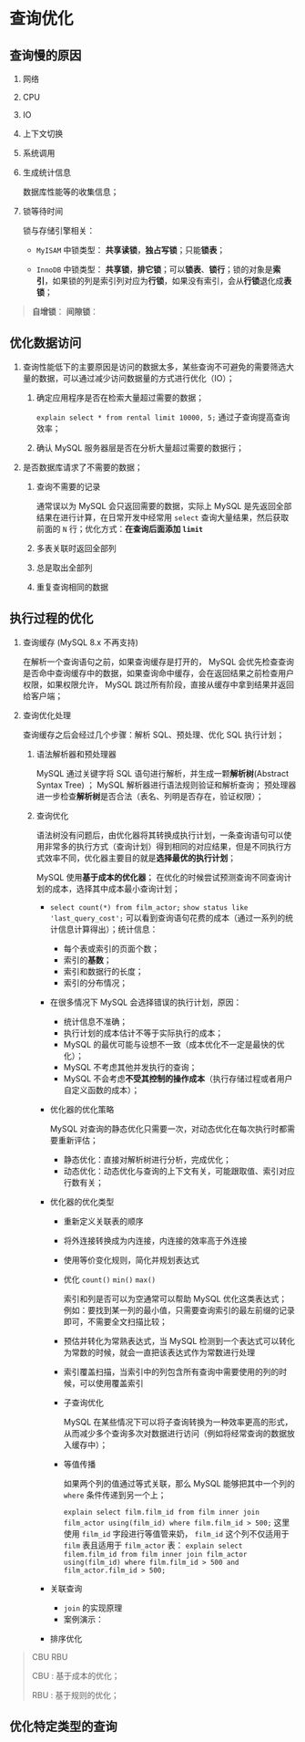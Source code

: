 # 查询优化


## 查询慢的原因


1. 网络
2. CPU
3. IO
4. 上下文切换
5. 系统调用
6. 生成统计信息

    数据库性能等的收集信息；

7. 锁等待时间

    锁与存储引擎相关：
    * `MyISAM` 中锁类型： **共享读锁**，**独占写锁**；只能**锁表**；

    * `InnoDB` 中锁类型： **共享锁**，**排它锁**；可以**锁表**、**锁行**；锁的对象是**索引**，如果锁的列是索引列对应为**行锁**，如果没有索引，会从**行锁**退化成**表锁**；

> **自增锁**：
> **间隙锁**：

## 优化数据访问


1. 查询性能低下的主要原因是访问的数据太多，某些查询不可避免的需要筛选大量的数据，可以通过减少访问数据量的方式进行优化（IO）；

    1. 确定应用程序是否在检索大量超过需要的数据；
    
        `explain select * from rental limit 10000, 5;` 通过子查询提高查询效率；
   
    2. 确认 MySQL 服务器层是否在分析大量超过需要的数据行；

2. 是否数据库请求了不需要的数据；

    1. 查询不需要的记录

        通常误以为 MySQL 会只返回需要的数据，实际上 MySQL 是先返回全部结果在进行计算，在日常开发中经常用 `select` 查询大量结果，然后获取前面的 `N` 行；优化方式：**在查询后面添加 `limit`**
   
    2. 多表关联时返回全部列
    3. 总是取出全部列
    4. 重复查询相同的数据
    

## 执行过程的优化


1. 查询缓存 (MySQL 8.x 不再支持)

    在解析一个查询语句之前，如果查询缓存是打开的， MySQL 会优先检查查询是否命中查询缓存中的数据，如果查询命中缓存，会在返回结果之前检查用户权限，如果权限允许， MySQL 跳过所有阶段，直接从缓存中拿到结果并返回给客户端；

2. 查询优化处理

    查询缓存之后会经过几个步骤：解析 SQL、预处理、优化 SQL 执行计划；

    1. 语法解析器和预处理器
   
        MySQL 通过关键字将 SQL 语句进行解析，并生成一颗**解析树**(Abstract Syntax Tree) ；
        MySQL 解析器进行语法规则验证和解析查询；
        预处理器进一步检查**解析树**是否合法（表名、列明是否存在，验证权限）；
   
    2. 查询优化
   
        语法树没有问题后，由优化器将其转换成执行计划，一条查询语句可以使用非常多的执行方式（查询计划）得到相同的对应结果，但是不同执行方式效率不同，优化器主要目的就是**选择最优的执行计划**；

        MySQL 使用**基于成本的优化器**；
        在优化的时候尝试预测查询不同查询计划的成本，选择其中成本最小查询计划；

        * `select count(*) from film_actor;` `show status like 'last_query_cost';` 可以看到查询语句花费的成本（通过一系列的统计信息计算得出）；统计信息：
            * 每个表或索引的页面个数；
            * 索引的**基数**；
            * 索引和数据行的长度；
            * 索引的分布情况；
        * 在很多情况下 MySQL 会选择错误的执行计划，原因：
            * 统计信息不准确；
            * 执行计划的成本估计不等于实际执行的成本；
            * MySQL 的最优可能与设想不一致（成本优化不一定是最快的优化）；
            * MySQL 不考虑其他并发执行的查询；
            * MySQL 不会考虑**不受其控制的操作成本**（执行存储过程或者用户自定义函数的成本）；
        * 优化器的优化策略
            
            MySQL 对查询的静态优化只需要一次，对动态优化在每次执行时都需要重新评估；
       
            * 静态优化：直接对解析树进行分析，完成优化；
            * 动态优化：动态优化与查询的上下文有关，可能跟取值、索引对应行数有关；
        * 优化器的优化类型
       
            * 重新定义关联表的顺序
            * 将外连接转换成为内连接，内连接的效率高于外连接
            * 使用等价变化规则，简化并规划表达式
            * 优化 `count()` `min()` `max()`
            
                索引和列是否可以为空通常可以帮助 MySQL 优化这类表达式；
                例如：要找到某一列的最小值，只需要查询索引的最左前缀的记录即可，不需要全文扫描比较；
          
            * 预估并转化为常熟表达式，当 MySQL 检测到一个表达式可以转化为常数的时候，就会一直把该表达式作为常数进行处理
            * 索引覆盖扫描，当索引中的列包含所有查询中需要使用的列的时候，可以使用覆盖索引
            * 子查询优化
            
                MySQL 在某些情况下可以将子查询转换为一种效率更高的形式，从而减少多个查询多次对数据进行访问（例如将经常查询的数据放入缓存中）；
          
            * 等值传播
          
                如果两个列的值通过等式关联，那么 MySQL 能够把其中一个列的 `where` 条件传递到另一个上；
                
                `explain select film.film_id from film inner join film_actor using(film_id) where film.film_id > 500;` 
                这里使用 `film_id` 字段进行等值管来奶， `film_id` 这个列不仅适用于 `film` 表且适用于 `film_actor` 表：
                `explain select filem.film_id from film inner join film_actor using(film_id) where film.film_id > 500 and film_actor.film_id > 500;`
          
        * 关联查询
       
            * `join` 的实现原理
            * 案例演示：
        * 排序优化


> CBU RBU
> 
> CBU : 基于成本的优化；
> 
> RBU : 基于规则的优化；


## 优化特定类型的查询

